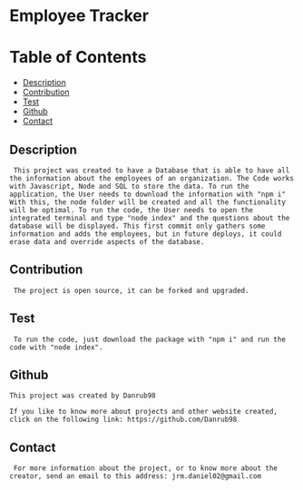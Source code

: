 # Employee Tracker
# Table of Contents
* [Description](#Description)
* [Contribution](#Contribution)
* [Test](#Test)
* [Github](#Github)
* [Contact](#Contact)


## Description
     This project was created to have a Database that is able to have all the information about the employees of an organization. The Code works with Javascript, Node and SQL to store the data. To run the application, the User needs to download the information with "npm i" With this, the node folder will be created and all the functionality will be optimal. To run the code, the User needs to open the integrated terminal and type "node index" and the questions about the database will be displayed. This first commit only gathers some information and adds the employees, but in future deploys, it could erase data and override aspects of the database.

## Contribution
     The project is open source, it can be forked and upgraded.

## Test
     To run the code, just download the package with "npm i" and run the code with "node index".





## Github
    This project was created by Danrub98

    If you like to know more about projects and other website created, click on the following link: https://github.com/Danrub98

## Contact
     For more information about the project, or to know more about the creator, send an email to this address: jrm.daniel02@gmail.com

     
